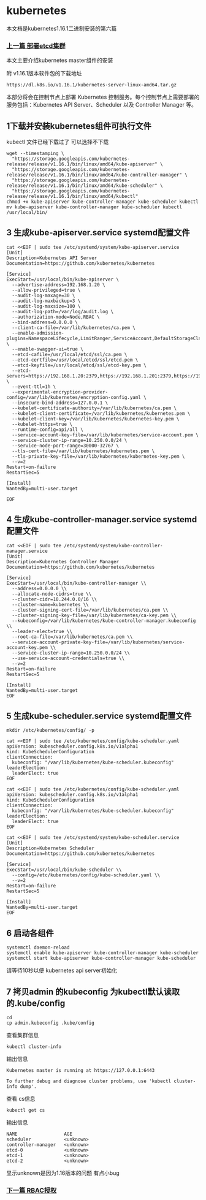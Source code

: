 # kubernetes

本文档是kubernetes1.16.1二进制安装的第六篇

### [上一篇 部署etcd集群](https://github.com/moziang1/k8s/blob/master/v1.16.1-E%20%E9%83%A8%E7%BD%B2etcd%E9%9B%86%E7%BE%A4.md)

本文主要介绍kubernetes master组件的安装

附 v1.16.1版本软件包的下载地址

```
https://dl.k8s.io/v1.16.1/kubernetes-server-linux-amd64.tar.gz
```

 本部分将会在控制节点上部署 Kubernetes 控制服务。每个控制节点上需要部署的服务包括：Kubernetes API Server、Scheduler 以及 Controller Manager 等。

## 1下载并安装kubernetes组件可执行文件

kubectl 文件已经下载过了 可以选择不下载

```
wget --timestamping \
  "https://storage.googleapis.com/kubernetes-release/release/v1.16.1/bin/linux/amd64/kube-apiserver" \
  "https://storage.googleapis.com/kubernetes-release/release/v1.16.1/bin/linux/amd64/kube-controller-manager" \
  "https://storage.googleapis.com/kubernetes-release/release/v1.16.1/bin/linux/amd64/kube-scheduler" \
  "https://storage.googleapis.com/kubernetes-release/release/v1.16.1/bin/linux/amd64/kubectl"
chmod +x kube-apiserver kube-controller-manager kube-scheduler kubectl
mv kube-apiserver kube-controller-manager kube-scheduler kubectl /usr/local/bin/
```

## 3 生成kube-apiserver.service systemd配置文件

```
cat <<EOF | sudo tee /etc/systemd/system/kube-apiserver.service
[Unit]
Description=Kubernetes API Server
Documentation=https://github.com/kubernetes/kubernetes

[Service]
ExecStart=/usr/local/bin/kube-apiserver \
  --advertise-address=192.168.1.20 \
  --allow-privileged=true \
  --audit-log-maxage=30 \
  --audit-log-maxbackup=3 \
  --audit-log-maxsize=100 \
  --audit-log-path=/var/log/audit.log \
  --authorization-mode=Node,RBAC \
  --bind-address=0.0.0.0 \
  --client-ca-file=/var/lib/kubernetes/ca.pem \
  --enable-admission-plugins=NamespaceLifecycle,LimitRanger,ServiceAccount,DefaultStorageClass,DefaultTolerationSeconds,MutatingAdmissionWebhook,ValidatingAdmissionWebhook,ResourceQuota \
  --enable-swagger-ui=true \
  --etcd-cafile=/usr/local/etcd/ssl/ca.pem \
  --etcd-certfile=/usr/local/etcd/ssl/etcd.pem \
  --etcd-keyfile=/usr/local/etcd/ssl/etcd-key.pem \
  --etcd-servers=https://192.168.1.20:2379,https://192.168.1.201:2379,https://192.168.1.202:2379 \
  --event-ttl=1h \
  --experimental-encryption-provider-config=/var/lib/kubernetes/encryption-config.yaml \
  --insecure-bind-address=127.0.0.1 \
  --kubelet-certificate-authority=/var/lib/kubernetes/ca.pem \
  --kubelet-client-certificate=/var/lib/kubernetes/kubernetes.pem \
  --kubelet-client-key=/var/lib/kubernetes/kubernetes-key.pem \
  --kubelet-https=true \
  --runtime-config=api/all \
  --service-account-key-file=/var/lib/kubernetes/service-account.pem \
  --service-cluster-ip-range=10.250.0.0/24 \
  --service-node-port-range=30000-32767 \
  --tls-cert-file=/var/lib/kubernetes/kubernetes.pem \
  --tls-private-key-file=/var/lib/kubernetes/kubernetes-key.pem \
  --v=2
Restart=on-failure
RestartSec=5

[Install]
WantedBy=multi-user.target

EOF
```

## 4 生成kube-controller-manager.service systemd配置文件



```
cat <<EOF | sudo tee /etc/systemd/system/kube-controller-manager.service
[Unit]
Description=Kubernetes Controller Manager
Documentation=https://github.com/kubernetes/kubernetes

[Service]
ExecStart=/usr/local/bin/kube-controller-manager \\
  --address=0.0.0.0 \\
  --allocate-node-cidrs=true \\
  --cluster-cidr=10.244.0.0/16 \\
  --cluster-name=kubernetes \\
  --cluster-signing-cert-file=/var/lib/kubernetes/ca.pem \\
  --cluster-signing-key-file=/var/lib/kubernetes/ca-key.pem \\
  --kubeconfig=/var/lib/kubernetes/kube-controller-manager.kubeconfig \\
  --leader-elect=true \\
  --root-ca-file=/var/lib/kubernetes/ca.pem \\
  --service-account-private-key-file=/var/lib/kubernetes/service-account-key.pem \\
  --service-cluster-ip-range=10.250.0.0/24 \\
  --use-service-account-credentials=true \\
  --v=2
Restart=on-failure
RestartSec=5

[Install]
WantedBy=multi-user.target
EOF
```

## 5 生成kube-scheduler.service systemd配置文件

```
mkdir /etc/kubernetes/config/ -p
```

```
cat <<EOF | sudo tee /etc/kubernetes/config/kube-scheduler.yaml
apiVersion: kubescheduler.config.k8s.io/v1alpha1
kind: KubeSchedulerConfiguration
clientConnection:
  kubeconfig: "/var/lib/kubernetes/kube-scheduler.kubeconfig"
leaderElection:
  leaderElect: true
EOF
```



```
cat <<EOF | sudo tee /etc/kubernetes/config/kube-scheduler.yaml
apiVersion: kubescheduler.config.k8s.io/v1alpha1
kind: KubeSchedulerConfiguration
clientConnection:
  kubeconfig: "/var/lib/kubernetes/kube-scheduler.kubeconfig"
leaderElection:
  leaderElect: true
EOF

cat <<EOF | sudo tee /etc/systemd/system/kube-scheduler.service
[Unit]
Description=Kubernetes Scheduler
Documentation=https://github.com/kubernetes/kubernetes

[Service]
ExecStart=/usr/local/bin/kube-scheduler \\
  --config=/etc/kubernetes/config/kube-scheduler.yaml \\
  --v=2
Restart=on-failure
RestartSec=5

[Install]
WantedBy=multi-user.target
EOF
```

## 6 启动各组件

```
systemctl daemon-reload
systemctl enable kube-apiserver kube-controller-manager kube-scheduler
systemctl start kube-apiserver kube-controller-manager kube-scheduler
```

请等待10秒以便 kubernetes api server初始化

## 7 拷贝admin 的kubeconfig 为kubectl默认读取的.kube/config

```
cd
cp admin.kubeconfig .kube/config
```

查看集群信息

```
kubectl cluster-info
```

输出信息

```
Kubernetes master is running at https://127.0.0.1:6443

To further debug and diagnose cluster problems, use 'kubectl cluster-info dump'.
```

查看 cs信息

```
kubectl get cs
```

输出信息

```
NAME                 AGE
scheduler            <unknown>
controller-manager   <unknown>
etcd-0               <unknown>
etcd-1               <unknown>
etcd-2               <unknown>
```

显示unknown是因为1.16版本的问题 有点小bug



### [下一篇 RBAC授权](https://github.com/moziang1/k8s/blob/master/v1.16.1-G%20RBAC%E6%8E%88%E6%9D%83.md)